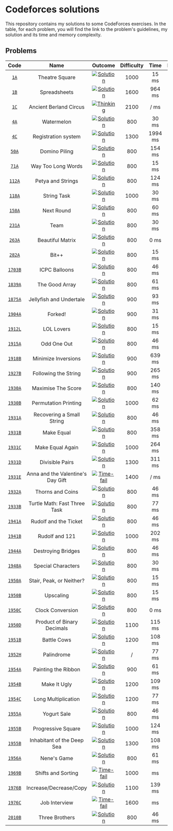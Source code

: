 # Codeforces solutions

This repository contains my solutions to some CodeForces exercises. In the table, for each problem, you will find the link to the problem's guidelines, my solution and its time and memory complexity.

## Problems

| __Code__ | __Name__ | __Outcome__ | __Difficulty__ | __Time__ | __Memory__ | __Language__ |
| :---: | :---: | :---: | :---: | :---: | :---: | :---: |
| [`1A`](https://codeforces.com/problemset/problem/1/A) | Theatre Square | [![Solution](res/solution.svg)](src/theatre-square/main.cpp) | 1000 | 15 ms | 0 KB | ![C++](res/cpp.svg) |
| [`1B`](https://codeforces.com/problemset/problem/1/B) | Spreadsheets | [![Solution](res/solution.svg)](src/spreadsheets/main.cpp) | 1600 | 964 ms | 0 KB | ![C++](res/cpp.svg) |
| [`1C`](https://codeforces.com/problemset/problem/1/C) | Ancient Berland Circus | [![Thinking](res/thinking.svg)](src/ancient-berland-circus/main.cpp) | 2100 | / ms | / KB | ![C++](res/cpp.svg) |
| [`4A`](https://codeforces.com/problemset/problem/4/A) | Watermelon | [![Solution](res/solution.svg)](src/watermelon/main.cpp) | 800 | 30 ms | 0 KB | ![C++](res/cpp.svg) |
| [`4C`](https://codeforces.com/problemset/problem/4/C) | Registration system | [![Solution](res/solution.svg)](src/registration-system/main.cpp) | 1300 | 1994 ms | 1300  KB | ![C++](res/cpp.svg) |
| [`50A`](https://codeforces.com/problemset/problem/50/A) | Domino Piling | [![Solution](res/solution.svg)](src/domino-piling/main.cpp) | 800 | 154 ms | 100 KB | ![C++](res/cpp.svg) |
| [`71A`](https://codeforces.com/problemset/problem/71/A) | Way Too Long Words | [![Solution](res/solution.svg)](src/way-too-long-words/main.cpp) | 800 | 15 ms | 0 KB | ![C++](res/cpp.svg) |
| [`112A`](https://codeforces.com/problemset/problem/112/A) | Petya and Strings | [![Solution](res/solution.svg)](src/petya-and-strings/main.cpp) | 800 | 124 ms | 0 KB | ![C++](res/cpp.svg) |
| [`118A`](https://codeforces.com/problemset/problem/118/A) | String Task | [![Solution](res/solution.svg)](src/string-task/main.cpp) | 1000 | 30 ms | 0 KB | ![C++](res/cpp.svg) |
| [`158A`](https://codeforces.com/problemset/problem/158/A) | Next Round | [![Solution](res/solution.svg)](src/next-round/main.cpp) | 800 | 60 ms | 0 KB | ![C++](res/cpp.svg) |
| [`231A`](https://codeforces.com/problemset/problem/231/A) | Team | [![Solution](res/solution.svg)](src/team/main.cpp) | 800 | 30 ms | 0 KB | ![C++](res/cpp.svg) |
| [`263A`](https://codeforces.com/problemset/problem/263/A) | Beautiful Matrix | [![Solution](res/solution.svg)](src/beautiful-matrix/main.cpp) | 800 | 0 ms | 0 KB | ![C++](res/cpp.svg) |
| [`282A`](https://codeforces.com/problemset/problem/282/A) | Bit++ | [![Solution](res/solution.svg)](src/bit++/main.cpp) | 800 | 15 ms | 0 KB | ![C++](res/cpp.svg) |
| [`1703B`](https://codeforces.com/problemset/problem/1703/B) | ICPC Balloons | [![Solution](res/solution.svg)](src/ICPC-balloons/main.cpp) | 800 | 46 ms | 0 KB | ![C++](res/cpp.svg) |
| [`1839A`](https://codeforces.com/problemset/problem/1839/A) | The Good Array | [![Solution](res/solution.svg)](src/the-good-array/main.cpp) | 800 | 61 ms | 100 KB | ![C++](res/cpp.svg) |
| [`1875A`](https://codeforces.com/problemset/problem/1875/A) | Jellyfish and Undertale | [![Solution](res/solution.svg)](src/jellyfish-and-undertale/main.cpp) | 900 | 93 ms | 0 KB | ![C++](res/cpp.svg) |
| [`1904A`](https://codeforces.com/problemset/problem/1904/A) | Forked! | [![Solution](res/solution.svg)](src/forked/main.cpp) | 900 | 31 ms | 0 KB | ![C++](res/cpp.svg) |
| [`1912L`](https://codeforces.com/problemset/problem/1912/L) | LOL Lovers | [![Solution](res/solution.svg)](src/LOL-lovers/main.cpp) | 800 | 15 ms | 0 KB | ![C++](res/cpp.svg) |
| [`1915A`](https://codeforces.com/problemset/problem/1915/A) | Odd One Out | [![Solution](res/solution.svg)](src/odd-one-out/main.cpp) | 800 | 46 ms | 100 KB | ![C++](res/cpp.svg) |
| [`1918B`](https://codeforces.com/problemset/problem/1918/B) | Minimize Inversions | [![Solution](res/solution.svg)](src/minimize-inversions/main.cpp) | 900 | 639  ms | 5400 KB | ![C++](res/cpp.svg) |
| [`1927B`](https://codeforces.com/problemset/problem/1927/B) | Following the String | [![Solution](res/solution.svg)](src/following-the-string/main.cpp) | 900 | 265 ms |  600 KB | ![C++](res/cpp.svg) |
| [`1930A`](https://codeforces.com/problemset/problem/1930/A) | Maximise The Score | [![Solution](res/solution.svg)](src/maximise-the-score/main.cpp) | 800 | 140 ms | 0 KB | ![C++](res/cpp.svg) |
| [`1930B`](https://codeforces.com/problemset/problem/1930/B) | Permutation Printing | [![Solution](res/solution.svg)](src/permutation-printing/main.cpp) | 1000 | 62 ms | 100 KB | ![C++](res/cpp.svg) |
| [`1931A`](https://codeforces.com/problemset/problem/1931/A) | Recovering a Small String | [![Solution](res/solution.svg)](src/recovering-a-small-string/main.cpp) | 800 | 46 ms | 0 KB | ![C++](res/cpp.svg) |
| [`1931B`](https://codeforces.com/problemset/problem/1931/B) | Make Equal | [![Solution](res/solution.svg)](src/make-equal/main.cpp) | 800 | 358 ms | 1600 KB | ![C++](res/cpp.svg) |
| [`1931C`](https://codeforces.com/problemset/problem/1931/C) | Make Equal Again | [![Solution](res/solution.svg)](src/make-equal-again/main.cpp) | 1000 | 264 ms | 2100 KB | ![C++](res/cpp.svg) |
| [`1931D`](https://codeforces.com/problemset/problem/1931/D) | Divisible Pairs | [![Solution](res/solution.svg)](src/divisible-pairs/main.cpp) | 1300 | 311 ms | 12900 KB | ![C++](res/cpp.svg) |
| [`1931E`](https://codeforces.com/problemset/problem/1931/E) | Anna and the Valentine's Day Gift | [![Time-fail](res/time-fail.svg)](src/anna-and-the-valentines-day-gift/main.cpp) | 1400 | / ms | / KB | ![C++](res/cpp.svg) |
| [`1932A`](https://codeforces.com/problemset/problem/1932/A) | Thorns and Coins | [![Solution](res/solution.svg)](src/thorns-and-coins/main.cpp) | 800 | 46 ms | 0 KB | ![C++](res/cpp.svg) |
| [`1933B`](https://codeforces.com/problemset/problem/1933/B) | Turtle Math: Fast Three Task | [![Solution](res/solution.svg)](src/turtle-math-fast-three-task/main.cpp) | 800 | 77 ms | 100 KB | ![C++](res/cpp.svg) |
| [`1941A`](https://codeforces.com/problemset/problem/1941/A) | Rudolf and the Ticket | [![Solution](res/solution.svg)](src/rudolf-and-the-ticket/main.cpp) | 800 | 46 ms | 0 KB | ![C++](res/cpp.svg) |
| [`1941B`](https://codeforces.com/problemset/problem/1941/B) | Rudolf and 121 | [![Solution](res/solution.svg)](src/rudolf-and-121/main.py) | 1000 | 202 ms | 25700  KB | ![Python](res/python.svg) |
| [`1944A`](https://codeforces.com/problemset/problem/1944/A) | Destroying Bridges | [![Solution](res/solution.svg)](src/destroying-bridges/main.cpp) | 800 | 46 ms | 0 KB | ![C++](res/cpp.svg) |
| [`1948A`](https://codeforces.com/problemset/problem/1948/A) | Special Characters | [![Solution](res/solution.svg)](src/special-characters/main.cpp) | 800 | 30 ms | 0 KB | ![C++](res/cpp.svg) |
| [`1950A`](https://codeforces.com/problemset/problem/1950/A) | Stair, Peak, or Neither? | [![Solution](res/solution.svg)](src/stair-peak-or-neither/main.cpp) | 800 | 15 ms | 0 KB | ![C++](res/cpp.svg) |
| [`1950B`](https://codeforces.com/problemset/problem/1950/B) | Upscaling | [![Solution](res/solution.svg)](src/upscaling/main.cpp) | 800 | 15 ms | 0 KB | ![C++](res/cpp.svg) |
| [`1950C`](https://codeforces.com/problemset/problem/1950/C) | Clock Conversion | [![Solution](res/solution.svg)](src/clock-conversion/main.cpp) | 800 | 0 ms | 0 KB | ![C++](res/cpp.svg) |
| [`1950D`](https://codeforces.com/problemset/problem/1950/D) | Product of Binary Decimals | [![Solution](res/solution.svg)](src/product-of-binary-decimals/main.cpp) | 1100 | 115 ms | 0 KB | ![C++](res/cpp.svg) |
| [`1951B`](https://codeforces.com/problemset/problem/1951/B) | Battle Cows | [![Solution](res/solution.svg)](src/battle-cows/main.cpp) | 1200 | 108 ms | 100 KB | ![C++](res/cpp.svg) |
| [`1952H`](https://codeforces.com/problemset/problem/1952/H) | Palindrome | [![Solution](res/solution.svg)](src/palindrome/main.cpp) | / | 77 ms | 0 KB | ![C++](res/cpp.svg) |
| [`1954A`](https://codeforces.com/problemset/problem/1954/A) | Painting the Ribbon | [![Solution](res/solution.svg)](src/painting-the-ribbon/main.cpp) | 900 | 61 ms | 0 KB | ![C++](res/cpp.svg) |
| [`1954B`](https://codeforces.com/problemset/problem/1954/B) | Make It Ugly | [![Solution](res/solution.svg)](src/make-it-ugly/main.cpp) | 1200 | 109 ms | 0 KB | ![C++](res/cpp.svg) |
| [`1954C`](https://codeforces.com/problemset/problem/1954/C) | Long Multiplication | [![Solution](res/solution.svg)](src/long-multiplication/main.cpp) | 1200 | 77 ms | 100 KB | ![C++](res/cpp.svg) |
| [`1955A`](https://codeforces.com/problemset/problem/1955/A) | Yogurt Sale | [![Solution](res/solution.svg)](src/yogurt-sale/main.cpp) | 800 | 46 ms | 44 KB | ![C++](res/cpp.svg) |
| [`1955B`](https://codeforces.com/problemset/problem/1955/B) | Progressive Square | [![Solution](res/solution.svg)](src/progressive-square/main.cpp) | 1000 | 124 ms | 0 KB | ![C++](res/cpp.svg) |
| [`1955B`](https://codeforces.com/problemset/problem/1955/C) | Inhabitant of the Deep Sea | [![Solution](res/solution.svg)](src/inhabitant-of-the-deep-sea/main.cpp) | 1300 | 108 ms | 52 KB | ![C++](res/cpp.svg) |
| [`1956A`](https://codeforces.com/problemset/problem/1956/A) | Nene's Game | [![Solution](res/solution.svg)](src/nenes-game/main.cpp) | 800 | 61 ms | 0 KB | ![C++](res/cpp.svg) |
| [`1969B`](https://codeforces.com/problemset/problem/1969/B) | Shifts and Sorting | [![Time-fail](res/time-fail.svg)](src/shifts-and-sorting/main.py) | 1000 | ms | KB | ![Python](res/python.svg) |
| [`1976B`](https://codeforces.com/problemset/problem/1976/B) | Increase/Decrease/Copy | [![Solution](res/solution.svg)](src/increase-decrease-copy/main.cpp) | 1100 | 139 ms | 100 KB | ![C++](res/cpp.svg) |
| [`1976C`](https://codeforces.com/problemset/problem/1976/C) | Job Interview | [![Time-fail](res/time-fail.svg)](src/job-interview/main.cpp) | 1600 | ms | KB | ![C++](res/cpp.svg) |
| [`2010B`](https://codeforces.com/problemset/problem/2010/B) | Three Brothers | [![Solution](res/solution.svg)](src/three-brothers/main.cpp) | 800 | 46 ms | 100 KB | ![C++](res/cpp.svg) |

<!--
| [`N`](https://codeforces.com/problemset/problem/) | Name | [![Solution](res/solution.svg)](src/folder/main.) | Difficulty | ms | KB | ![](res/.svg) |
-->

<!-- SVG:
    - https://devicon.dev
    - www.svgrepo.com, line white, size 45px padding 50%
-->
